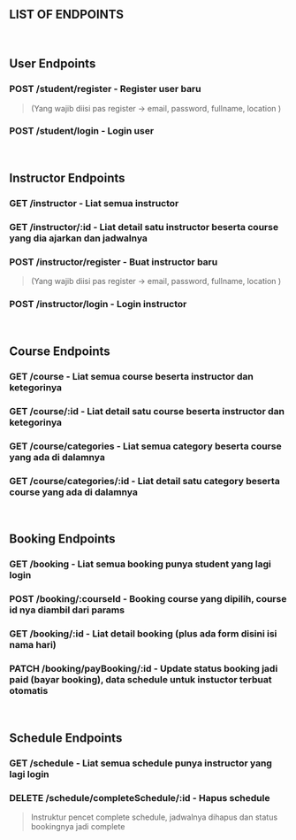 ## LIST OF ENDPOINTS

&nbsp;
&nbsp;

## User Endpoints

### POST /student/register - Register user baru

> (Yang wajib diisi pas register -> email, password, fullname, location )

### POST /student/login - Login user

&nbsp;
&nbsp;

## Instructor Endpoints

### GET /instructor - Liat semua instructor

### GET /instructor/:id - Liat detail satu instructor beserta course yang dia ajarkan dan jadwalnya

### POST /instructor/register - Buat instructor baru

> (Yang wajib diisi pas register -> email, password, fullname, location )

### POST /instructor/login - Login instructor

&nbsp;
&nbsp;

## Course Endpoints

### GET /course - Liat semua course beserta instructor dan ketegorinya

### GET /course/:id - Liat detail satu course beserta instructor dan ketegorinya

### GET /course/categories - Liat semua category beserta course yang ada di dalamnya

### GET /course/categories/:id - Liat detail satu category beserta course yang ada di dalamnya

&nbsp;
&nbsp;

## Booking Endpoints

### GET /booking - Liat semua booking punya student yang lagi login

### POST /booking/:courseId - Booking course yang dipilih, course id nya diambil dari params

### GET /booking/:id - Liat detail booking (plus ada form disini isi nama hari)

### PATCH /booking/payBooking/:id - Update status booking jadi paid (bayar booking), data schedule untuk instuctor terbuat otomatis

&nbsp;
&nbsp;

## Schedule Endpoints

### GET /schedule - Liat semua schedule punya instructor yang lagi login

### DELETE /schedule/completeSchedule/:id - Hapus schedule

> Instruktur pencet complete schedule, jadwalnya dihapus dan status bookingnya jadi complete
